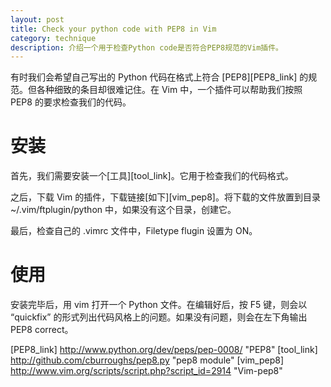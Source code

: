 ```yaml
---
layout: post
title: Check your python code with PEP8 in Vim
category: technique
description: 介绍一个用于检查Python code是否符合PEP8规范的Vim插件。
---
```


有时我们会希望自己写出的 Python 代码在格式上符合 [PEP8][PEP8_link] 的规范。但各种细致的条目却很难记住。在 Vim 中，一个插件可以帮助我们按照 PEP8 的要求检查我们的代码。

# 安装
首先，我们需要安装一个[工具][tool_link]。它用于检查我们的代码格式。

之后，下载 Vim 的插件，下载链接[如下][vim_pep8]。将下载的文件放置到目录 ~/.vim/ftplugin/python 中，如果没有这个目录，创建它。

最后，检查自己的 .vimrc 文件中，Filetype flugin 设置为 ON。

# 使用
安装完毕后，用 vim 打开一个 Python 文件。在编辑好后，按 F5 键，则会以 “quickfix” 的形式列出代码风格上的问题。如果没有问题，则会在左下角输出 PEP8 correct。

[PEP8_link] http://www.python.org/dev/peps/pep-0008/ "PEP8"
[tool_link]  http://github.com/cburroughs/pep8.py "pep8 module"
[vim_pep8] http://www.vim.org/scripts/script.php?script_id=2914 "Vim-pep8"